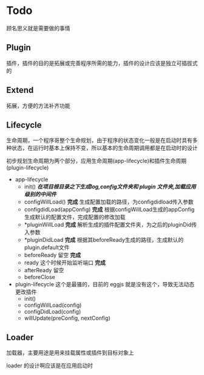 # Todo
顾名思义就是需要做的事情

## Plugin
插件，插件的目的是拓展或完善程序所需的能力，插件的设计应该是独立可插拔式的

## Extend
拓展，方便的方法补齐功能

## Lifecycle
生命周期，一个程序哥整个生命规划，由于程序的状态变化一般是在启动时具有多种状态，在运行时基本上保持不变，所以基本的生命周期调用都是在启动时的设计

初步规划生命周期为两个部分，应用生命周期(app-lifecycle)和插件生命周期(plugin-lifecycle)
- app-lifecycle
    - init() ***在项目根目录之下生成log,config文件夹和 plugin 文件夹,加载应用级别的中间件***
    - configWillLoad() **完成** 生成配置加载的路径，为configdidload传入参数
    - configdidLoad(appConfig) **完成** 根据configWillLoad生成的appConfig生成默认的配置文件，完成配置的修改加载
    - *pluginWillLoad **完成** 解析生成的插件配置文件夹，为之后的pluginDid传入参数
    - *pluginDidLoad **完成** 根据其beforeReady生成的路径，生成默认的plugin.default文件
    - beforeReady 留空 **完成**
    - ready 这个时候开始监听端口 **完成**
    - afterReady 留空
    - beforeClose 
- plugin-lifecycle 这个是最骚的，目前的 eggjs 就是没有这个，导致无法动态更改插件
    - init()
    - configWillLoad(config)
    - configDidLoad(config)
    - willUpdate(preConfig, nextConfig)

###

## Loader
加载器，主要用途是用来挂载属性或插件到目标对象上

loader 的设计啊应该是在应用启动时
